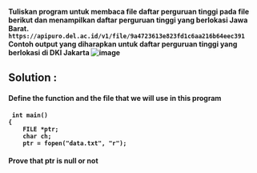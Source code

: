 <strong>Tuliskan program untuk membaca file daftar perguruan tinggi pada file berikut dan menampilkan daftar perguruan tinggi yang berlokasi Jawa Barat. <br>
 ```https://apipuro.del.ac.id/v1/file/9a4723613e823fd1c6aa216b64eec391```
<br>
Contoh output yang diharapkan untuk daftar perguruan tinggi yang berlokasi di DKI Jakarta<strong>
![image](https://github.com/suffrizz/Read-a-file/assets/128014102/adde0933-405e-4071-88e1-3c28e7389536)
 
## Solution :
 
 #### Define the function and the file that we will use in this program
```
 int main()
{
    FILE *ptr;
    char ch;
    ptr = fopen("data.txt", "r");
```
 #### Prove that ptr is null or not
 
